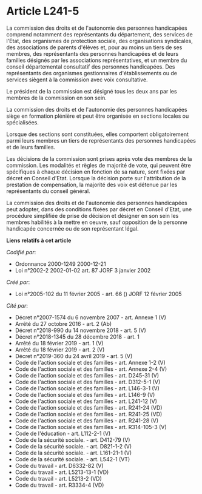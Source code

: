 # Article L241-5

La commission des droits et de l'autonomie des personnes handicapées comprend notamment des représentants du département, des
services de l'Etat, des organismes de protection sociale, des organisations syndicales, des associations de parents d'élèves
et, pour au moins un tiers de ses membres, des représentants des personnes handicapées et de leurs familles désignés par les
associations représentatives, et un membre du conseil départemental consultatif des personnes handicapées. Des représentants
des organismes gestionnaires d'établissements ou de services siègent à la commission avec voix consultative.

Le président de la commission est désigné tous les deux ans par les membres de la commission en son sein.

La commission des droits et de l'autonomie des personnes handicapées siège en formation plénière et peut être organisée en
sections locales ou spécialisées.

Lorsque des sections sont constituées, elles comportent obligatoirement parmi leurs membres un tiers de représentants des
personnes handicapées et de leurs familles.

Les décisions de la commission sont prises après vote des membres de la commission. Les modalités et règles de majorité de
vote, qui peuvent être spécifiques à chaque décision en fonction de sa nature, sont fixées par décret en Conseil d'Etat.
Lorsque la décision porte sur l'attribution de la prestation de compensation, la majorité des voix est détenue par les
représentants du conseil général.

La commission des droits et de l'autonomie des personnes handicapées peut adopter, dans des conditions fixées par décret en
Conseil d'Etat, une procédure simplifiée de prise de décision et désigner en son sein les membres habilités à la mettre en
oeuvre, sauf opposition de la personne handicapée concernée ou de son représentant légal.

**Liens relatifs à cet article**

_Codifié par_:

  - Ordonnance 2000-1249 2000-12-21
  - Loi n°2002-2 2002-01-02 art. 87 JORF 3 janvier 2002

_Créé par_:

  - Loi n°2005-102 du 11 février 2005 - art. 66 () JORF 12 février 2005

_Cité par_:

  - Décret n°2007-1574 du 6 novembre 2007 - art. Annexe 1 (V)
  - Arrêté du 27 octobre 2016 - art. 2 (Ab)
  - Décret n°2018-990 du 14 novembre 2018 - art. 5 (V)
  - Décret n°2018-1345 du 28 décembre 2018 - art. 1
  - Arrêté du 18 février 2019 - art. 1 (V)
  - Arrêté du 18 février 2019 - art. 2 (V)
  - Décret n°2019-360 du 24 avril 2019 - art. 5 (V)
  - Code de l'action sociale et des familles - art. Annexe 1-2 (V)
  - Code de l'action sociale et des familles - art. Annexe 2-4 (V)
  - Code de l'action sociale et des familles - art. D245-31 (V)
  - Code de l'action sociale et des familles - art. D312-5-1 (V)
  - Code de l'action sociale et des familles - art. L146-3-1 (V)
  - Code de l'action sociale et des familles - art. L146-9 (V)
  - Code de l'action sociale et des familles - art. L241-12 (V)
  - Code de l'action sociale et des familles - art. R241-24 (VD)
  - Code de l'action sociale et des familles - art. R241-25 (VD)
  - Code de l'action sociale et des familles - art. R241-28 (V)
  - Code de l'action sociale et des familles - art. R314-105-3 (V)
  - Code de l'éducation - art. L112-2-1 (V)
  - Code de la sécurité sociale. - art. D412-79 (V)
  - Code de la sécurité sociale. - art. D821-1-2 (V)
  - Code de la sécurité sociale. - art. L161-21-1 (V)
  - Code de la sécurité sociale. - art. L542-1 (VT)
  - Code du travail - art. D6332-82 (V)
  - Code du travail - art. L5213-13-1 (VD)
  - Code du travail - art. L5213-2 (VD)
  - Code du travail - art. R3334-4 (VD)
